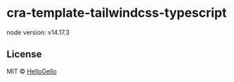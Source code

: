 # cra-template-tailwindcss-typescript

node version: v14.17.3

## License

MIT © [HelloGello](https://gk.vercel.app)
